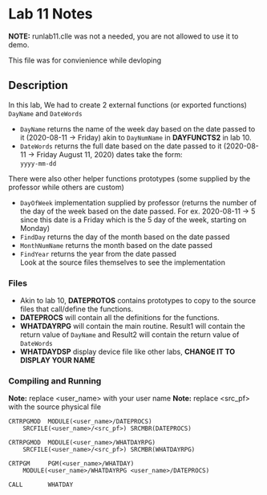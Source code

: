 # Lab 11 Notes

**NOTE:** runlab11.clle was not a needed, you are not allowed to use it to demo.

This file was for convienience while devloping

## Description

In this lab, We had to create 2 external functions (or exported functions)
```DayName``` and ```DateWords```

* ```DayName``` returns the name of the week day based on the date passed to it
  (2020-08-11 -> Friday)  akin to ```DayNumName``` in **DAYFUNCTS2** in lab 10.
* ```DateWords``` returns the full date based on the date passed to it
  (2020-08-11 -> Friday August 11, 2020) dates take the form:  
  ```yyyy-mm-dd```

There were also other helper functions prototypes (some supplied by the
professor while others are custom)

* ```DayOfWeek``` implementation supplied by professor (returns the number of
  the day of the week based on the date passed. For ex. 2020-08-11 -> 5 since
  this date is a Friday which is the 5 day of the week, starting on Monday)
* ```FindDay``` returns the day of the month based on the date passed
* ```MonthNumName``` returns the month based on the date passed
* ```FindYear``` returns the year from the date passed  
Look at the source files themselves to see the implementation

### Files

* Akin to lab 10, **DATEPROTOS** contains prototypes to copy to the source files
  that call/define the functions.
* **DATEPROCS** will contain all the definitions for the functions.
* **WHATDAYRPG** will contain the main routine. Result1 will contain the return
  value of ```DayName``` and Result2 will contain the return value of
  ```DateWords```
* **WHATDAYDSP** display device file like other labs,
  **CHANGE IT TO DISPLAY YOUR NAME**

### Compiling and Running

**Note:** replace <user_name> with your user name
**Note:** replace <src_pf> with the source physical file

```RPGLE
CRTRPGMOD  MODULE(<user_name>/DATEPROCS)
    SRCFILE(<user_name>/<src_pf>) SRCMBR(DATEPROCS)

CRTRPGMOD  MODULE(<user_name>/WHATDAYRPG)
    SRCFILE(<user_name>/<src_pf>) SRCMBR(WHATDAYRPG)

CRTPGM     PGM(<user_name>/WHATDAY)
    MODULE(<user_name>/WHATDAYRPG <user_name>/DATEPROCS)

CALL       WHATDAY
```
